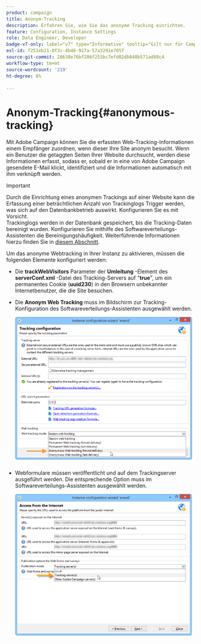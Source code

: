 ```yaml
---
product: campaign
title: Anonym-Tracking
description: Erfahren Sie, wie Sie das anonyme Tracking einrichten.
feature: Configuration, Instance Settings
role: Data Engineer, Developer
badge-v7-only: label="v7" type="Informative" tooltip="Gilt nur für Campaign Classic v7"
exl-id: f251eb21-0f3c-4b46-927a-57a3291e705f
source-git-commit: 28638e76bf286f253bc7efd02db848b571ad88c4
workflow-type: tm+mt
source-wordcount: '219'
ht-degree: 8%

---
```


# Anonym-Tracking{#anonymous-tracking}

Mit Adobe Campaign können Sie die erfassten Web-Tracking-Informationen einem Empfänger zuordnen, wenn dieser Ihre Site anonym besucht. Wenn ein Benutzer die getaggten Seiten Ihrer Website durchsucht, werden diese Informationen erfasst, sodass er, sobald er in eine von Adobe Campaign gesendete E-Mail klickt, identifiziert und die Informationen automatisch mit ihm verknüpft werden.

>[!IMPORTANT]
>
>Durch die Einrichtung eines anonymen Trackings auf einer Website kann die Erfassung einer beträchtlichen Anzahl von Trackinglogs Trigger werden, was sich auf den Datenbankbetrieb auswirkt. Konfigurieren Sie es mit Vorsicht.\
>Trackinglogs werden in der Datenbank gespeichert, bis die Tracking-Daten bereinigt wurden. Konfigurieren Sie mithilfe des Softwareverteilungs-Assistenten die Bereinigungshäufigkeit. Weiterführende Informationen hierzu finden Sie in [diesem Abschnitt](../../installation/using/deploying-an-instance.md#purging-data).

Um das anonyme Webtracking in Ihrer Instanz zu aktivieren, müssen die folgenden Elemente konfiguriert werden:

* Die **trackWebVisitors** Parameter der **Umleitung** -Element des **serverConf.xml** -Datei des Tracking-Servers auf &quot;**true**&quot;, um ein permanentes Cookie (**uuid230**) in den Browsern unbekannter Internetbenutzer, die die Site besuchen.
* Die **Anonym Web Tracking** muss im Bildschirm zur Tracking-Konfiguration des Softwareverteilungs-Assistenten ausgewählt werden.

  ![](assets/webtracking_anonymous_set.png)

* Webformulare müssen veröffentlicht und auf dem Trackingserver ausgeführt werden. Die entsprechende Option muss im Softwareverteilungs-Assistenten ausgewählt werden.

  ![](assets/webtracking_publication_set_for_webapps.png)
